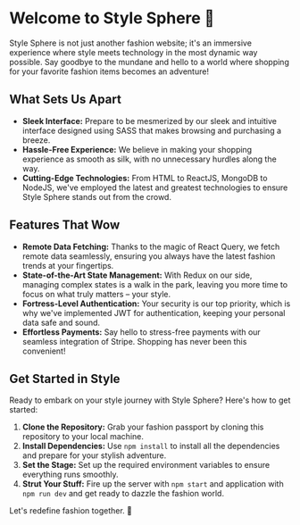 # Welcome to Style Sphere 🌟
Style Sphere is not just another fashion website; it's an immersive experience where style meets technology in the most dynamic way possible. Say goodbye to the mundane and hello to a world where shopping for your favorite fashion items becomes an adventure!

## What Sets Us Apart
- **Sleek Interface:** Prepare to be mesmerized by our sleek and intuitive interface designed using SASS that makes browsing and purchasing a breeze.
- **Hassle-Free Experience:** We believe in making your shopping experience as smooth as silk, with no unnecessary hurdles along the way.
- **Cutting-Edge Technologies:** From HTML to ReactJS, MongoDB to NodeJS, we've employed the latest and greatest technologies to ensure Style Sphere stands out from the crowd.

## Features That Wow
- **Remote Data Fetching:** Thanks to the magic of React Query, we fetch remote data seamlessly, ensuring you always have the latest fashion trends at your fingertips.
- **State-of-the-Art State Management:** With Redux on our side, managing complex states is a walk in the park, leaving you more time to focus on what truly matters – your style.
- **Fortress-Level Authentication:** Your security is our top priority, which is why we've implemented JWT for authentication, keeping your personal data safe and sound.
- **Effortless Payments:** Say hello to stress-free payments with our seamless integration of Stripe. Shopping has never been this convenient!

## Get Started in Style
Ready to embark on your style journey with Style Sphere? Here's how to get started:
1. **Clone the Repository:** Grab your fashion passport by cloning this repository to your local machine.
2. **Install Dependencies:** Use `npm install` to install all the dependencies and prepare for your stylish adventure.
3. **Set the Stage:** Set up the required environment variables to ensure everything runs smoothly.
4. **Strut Your Stuff:** Fire up the server with `npm start` and application with `npm run dev` and get ready to dazzle the fashion world.

Let's redefine fashion together. 💃
